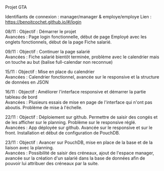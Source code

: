 Projet GTA

Identifiants de connexion : manager/manager & employe/employe
Lien : https://benoitcochet.github.io/#/login

08/11 : 
Objectif : Démarrer le projet </br> 
Avancées : Page login fonctionnelle, début de page Employé avec les onglets fonctionnels, début de la page Fiche salarié.

09/11 : 
Objectif : Continuer la page salarié </br>
Avancées : Fiche salarié bientôt terminée, problème avec le calendrier mais on touche au but (balise full-calendar non reconnue)

15/11 : 
Objectif : Mise en place du calendrier </br>
Avancées : Calendrier fonctionnel, avancée sur le responsive et la structure de données en JSON

16/11 :
Objectif : Améliorer l'interface responsive et démarrer la partie tableau de bord</br>
Avancées : Plusieurs essais de mise en page de l'interface qui n'ont pas aboutis. Problème de mise à l'échelle.

22/11 :
Objectif : Déploiement sur github. Permettre de saisir des congés et de les afficher sur le planning. Problème sur le responsive réglé.</br>
Avancées : App déployée sur github. Avancée sur le responsive et sur le front. Installation et début de configuration de PouchDB.

23/11 :
Objectif : Avancer sur PouchDB, mise en place de la base et de la liaison avec la planning. </br> 
Avancées : Possibilité de saisir des créneaux, ajout de l'espace manager, avancée sur la création d'un salarié dans la base de données afin de pouvoir lui attribuer des créneaux par la suite.
